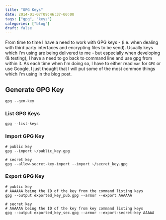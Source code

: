 ```yaml
---
title: "GPG Keys"
date: 2014-01-07T09:46:37-00:00
tags: ["gpg", "keys"]
categories: ["blog"]
draft: false
---
```


From time to time I have a need to work with GPG keys - (i.e. when dealing with third party interfaces and encrypting files to be send). Usually keys which I'm using are being delivered to me - but especially when developing (& testing), I have a need to go back to command line and use gpg from within it. As each time when I'm doing so, I have to either read ``man`` for ``GPG`` or use Google, I just thought that I will put some of the most common things which I'm using in the blog post. 

## Generate GPG Key
```
gpg --gen-key
```

### List GPG Keys
```
gpg --list-keys
```

### Import GPG Key
```
# public key
gpg --import ~/public_key.gpg

# secret key
gpg --allow-secret-key-import --import ~/secret_key.gpg
```


### Export GPG Key
```
# public key
# AAAAAA being the ID of the key from the command listing keys
gpg --output exported_key_pub.gpg --armor --export AAAAAA

# secret key
# AAAAAA being the ID of the key from key command listing keys
gpg --output exported_key_sec.gpg --armor --export-secret-key AAAAA
```

